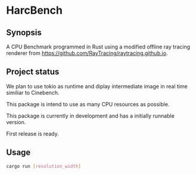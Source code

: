 # HarcBench

## Synopsis

A CPU Benchmark programmed in Rust using a modified offline ray tracing renderer from https://github.com/RayTracing/raytracing.github.io.

## Project status

We plan to use tokio as runtime and diplay intermediate image in real time similiar to Cinebench.

This package is intend to use as many CPU resources as possible.

This package is currently in development and has a initially runnable version.

First release is ready.

## Usage

```bash
cargo run [resolution_width]
```
